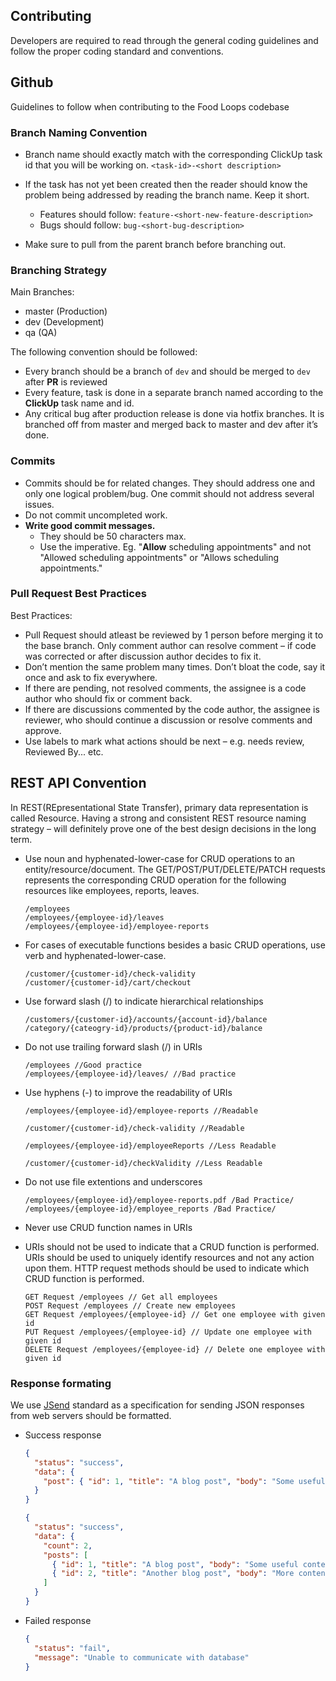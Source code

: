 ## Contributing

Developers are required to read through the general coding guidelines and follow the proper coding standard and conventions.

## Github

Guidelines to follow when contributing to the Food Loops codebase

### Branch Naming Convention

- Branch name should exactly match with the corresponding ClickUp task id that you will be working on. `<task-id>-<short description>`

- If the task has not yet been created then the reader should know the problem being addressed by reading the branch name. Keep it short.
  - Features should follow: `feature-<short-new-feature-description>`
  - Bugs should follow: `bug-<short-bug-description>`
- Make sure to pull from the parent branch before branching out.

### Branching Strategy

Main Branches:

- master (Production)
- dev (Development)
- qa (QA)

The following convention should be followed:

- Every branch should be a branch of `dev` and should be merged to `dev` after **PR** is reviewed
- Every feature, task is done in a separate branch named according to the **ClickUp** task name and id.
- Any critical bug after production release is done via hotfix branches. It is branched off from master and merged back to master and dev after it’s done.

### Commits

- Commits should be for related changes. They should address one and only one logical problem/bug. One commit should not address several issues.
- Do not commit uncompleted work.
- **Write good commit messages.**
  - They should be 50 characters max.
  - Use the imperative. Eg. "**Allow** scheduling appointments" and not "Allowed scheduling appointments" or "Allows scheduling appointments."

### Pull Request Best Practices

Best Practices:

- Pull Request should atleast be reviewed by 1 person before merging it to the base branch.
  Only comment author can resolve comment – if code was corrected or after discussion author decides to fix it.
- Don’t mention the same problem many times. Don’t bloat the code, say it once and ask to fix everywhere.
- If there are pending, not resolved comments, the assignee is a code author who should fix or comment back.
- If there are discussions commented by the code author, the assignee is reviewer, who should continue a discussion or resolve comments and approve.
- Use labels to mark what actions should be next – e.g. needs review, Reviewed By... etc.

## REST API Convention

In REST(REpresentational State Transfer), primary data representation is called Resource. Having a strong and consistent REST resource naming strategy – will definitely prove one of the best design decisions in the long term.

- Use noun and hyphenated-lower-case for CRUD operations to an entity/resource/document. The GET/POST/PUT/DELETE/PATCH requests represents the corresponding CRUD operation for the following resources like employees, reports, leaves.

  ```
  /employees
  /employees/{employee-id}/leaves
  /employees/{employee-id}/employee-reports
  ```

- For cases of executable functions besides a basic CRUD operations, use verb and hyphenated-lower-case.

  ```
  /customer/{customer-id}/check-validity
  /customer/{customer-id}/cart/checkout
  ```

- Use forward slash (/) to indicate hierarchical relationships

  ```
  /customers/{customer-id}/accounts/{account-id}/balance /category/{cateogry-id}/products/{product-id}/balance
  ```

- Do not use trailing forward slash (/) in URIs

  ```
  /employees //Good practice
  /employees/{employee-id}/leaves/ //Bad practice
  ```

- Use hyphens (-) to improve the readability of URIs

  ```
  /employees/{employee-id}/employee-reports //Readable

  /customer/{customer-id}/check-validity //Readable

  /employees/{employee-id}/employeeReports //Less Readable

  /customer/{customer-id}/checkValidity //Less Readable
  ```

- Do not use file extentions and underscores

  ```
  /employees/{employee-id}/employee-reports.pdf /Bad Practice/
  /employees/{employee-id}/employee_reports /Bad Practice/
  ```

- Never use CRUD function names in URIs

- URIs should not be used to indicate that a CRUD function is performed. URIs should be used to uniquely identify resources and not any action upon them. HTTP request methods should be used to indicate which CRUD function is performed.

  ```
  GET Request /employees // Get all employees
  POST Request /employees // Create new employees
  GET Request /employees/{employee-id} // Get one employee with given id
  PUT Request /employees/{employee-id} // Update one employee with given id
  DELETE Request /employees/{employee-id} // Delete one employee with given id
  ```

### Response formating

We use <a href="https://github.com/omniti-labs/jsend">JSend</a> standard as a specification for sending JSON responses from web servers should be formatted.

- Success response

  ```json
  {
    "status": "success",
    "data": {
      "post": { "id": 1, "title": "A blog post", "body": "Some useful content" }
    }
  }
  ```

  ```json
  {
    "status": "success",
    "data": {
      "count": 2,
      "posts": [
        { "id": 1, "title": "A blog post", "body": "Some useful content" },
        { "id": 2, "title": "Another blog post", "body": "More content" }
      ]
    }
  }
  ```

- Failed response

  ```json
  {
    "status": "fail",
    "message": "Unable to communicate with database"
  }
  ```
